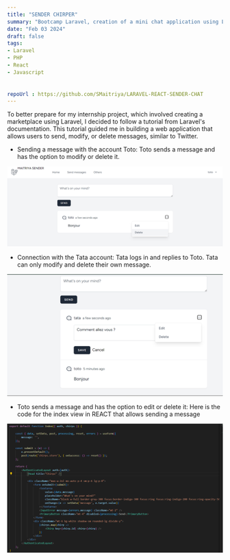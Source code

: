 ```yaml
---
title: "SENDER CHIRPER"
summary: "Bootcamp Laravel, creation of a mini chat application using Laravel/React with Inertia"
date: "Feb 03 2024"
draft: false
tags:
- Laravel
- PHP
- React
- Javascript


repoUrl : https://github.com/SMaitriya/LARAVEL-REACT-SENDER-CHAT
---
```


To better prepare for my internship project, which involved creating a marketplace using Laravel, I decided to follow a tutorial from Laravel's documentation. This tutorial guided me in building a web application that allows users to send, modify, or delete messages, similar to Twitter. <br>

- Sending a message with the account Toto: Toto sends a message and has the option to modify or delete it.


![toto](https://raw.githubusercontent.com/SMaitriya/Portfolio/main/public/images/chirperprojet/toto.png)



- Connection with the Tata account: Tata logs in and replies to Toto. Tata can only modify and delete their own message.


![tata](https://raw.githubusercontent.com/SMaitriya/Portfolio/main/public/images/chirperprojet/tata.png)











- Toto sends a message and has the option to edit or delete it: Here is the code for the index view in REACT that allows sending a message




![code](https://raw.githubusercontent.com/SMaitriya/Portfolio/main/public/images/chirperprojet/code.png)










